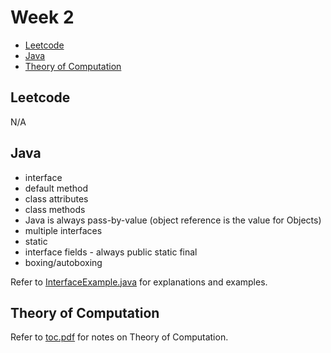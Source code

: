 # Week 2

- [Leetcode](#leetcode)
- [Java](#java)
- [Theory of Computation](#theory-of-computation)

## Leetcode

N/A

## Java

- interface
- default method
- class attributes
- class methods
- Java is always pass-by-value (object reference is the value for Objects)
- multiple interfaces
- static
- interface fields - always public static final
- boxing/autoboxing

Refer to [InterfaceExample.java](InterfaceExample.java) for explanations and examples.

## Theory of Computation

Refer to [toc.pdf](toc.pdf) for notes on Theory of Computation.

<!-- ## Sketches

For the diagrams drawn during the session, refer to [this pdf](sketches.pdf). -->
